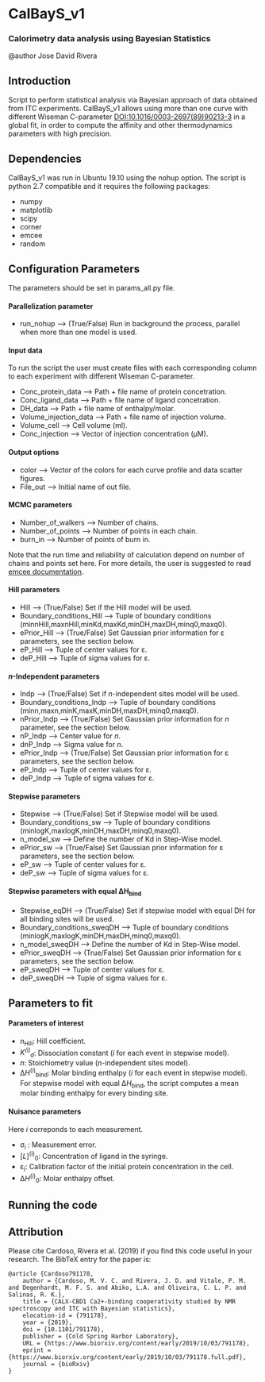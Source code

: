# CalBayS_v1
### Calorimetry data analysis using Bayesian Statistics

@author Jose David Rivera

## Introduction

Script to perform statistical analysis via Bayesian approach of data obtained from ITC experiments.
CalBayS_v1 allows using more than one curve with different Wiseman C-parameter [DOI:10.1016/0003-2697(89)90213-3](https://www.sciencedirect.com/science/article/pii/0003269789902133?via%3Dihub) in a global fit, in order to compute the affinity and other thermodynamics parameters with high precision.

## Dependencies

CalBayS_v1 was run in Ubuntu 19.10 using the nohup option. The script is python 2.7 compatible and it requires the following packages:

- numpy
- matplotlib  
- scipy
- corner
- emcee
- random

## Configuration Parameters

The parameters should be set in params_all.py file.

#### Parallelization parameter

- run_nohup --> (True/False) Run in background the process, parallel when more than one model is used.

#### Input data   

To run the script the user must create files with each corresponding column to each experiment with different Wiseman C-parameter.

- Conc_protein_data --> Path + file name of protein concetration.
- Conc_ligand_data --> Path + file name of ligand concetration.
- DH_data --> Path + file name of enthalpy/molar.
- Volume_injection_data --> Path + file name of injection volume.
- Volume_cell --> Cell volume (ml).
- Conc_injection --> Vector of injection concentration (&mu;M).

#### Output options 

- color --> Vector of the colors for each curve profile and data scatter figures.
- File_out --> Initial name of out file.

#### MCMC parameters

- Number_of_walkers --> Number of chains.
- Number_of_points --> Number of points in each chain.
- burn_in --> Number of points of burn in.

Note that the run time and reliability of calculation depend on number of chains and  points set here. For more details, the user is suggested to read [emcee documentation](https://emcee.readthedocs.io/en/stable/).  

#### Hill parameters 

- Hill --> (True/False) Set if the Hill model will be used.
- Boundary_conditions_Hill --> Tuple of boundary conditions (minnHill,maxnHill,minKd,maxKd,minDH,maxDH,minq0,maxq0).
- ePrior_Hill --> (True/False) Set Gaussian prior information for &epsilon; parameters, see the section below.
- eP_Hill --> Tuple of center values for &epsilon;.
- deP_Hill --> Tuple of sigma values for &epsilon;.

#### _n_-Independent parameters

- Indp --> (True/False) Set if _n_-independent sites model will be used.
- Boundary_conditions_Indp --> Tuple of boundary conditions (minn,maxn,minK,maxK,minDH,maxDH,minq0,maxq0).
- nPrior_Indp --> (True/False) Set Gaussian prior information for _n_ parameter, see the section below.
- nP_Indp --> Center value for _n_.
- dnP_Indp --> Sigma value for _n_.
- ePrior_Indp --> (True/False) Set Gaussian prior information for &epsilon; parameters, see the section below.
- eP_Indp --> Tuple of center values for &epsilon;.
- deP_Indp --> Tuple of sigma values for &epsilon;.

#### Stepwise parameters

- Stepwise --> (True/False) Set if Stepwise model will be used.
- Boundary_conditions_sw --> Tuple of boundary conditions (minlogK,maxlogK,minDH,maxDH,minq0,maxq0). 
- n_model_sw --> Define the number of Kd in Step-Wise model.
- ePrior_sw --> (True/False) Set Gaussian prior information for &epsilon; parameters, see the section below.
- eP_sw --> Tuple of center values for &epsilon;.
- deP_sw --> Tuple of sigma values for &epsilon;.

#### Stepwise parameters with equal &Delta;H<sub>bind</sub>

- Stepwise_eqDH --> (True/False) Set if stepwise model with equal DH for all binding sites will be used.
- Boundary_conditions_sweqDH --> Tuple of boundary conditions (minlogK,maxlogK,minDH,maxDH,minq0,maxq0). 
- n_model_sweqDH --> Define the number of Kd in Step-Wise model.
- ePrior_sweqDH --> (True/False) Set Gaussian prior information for &epsilon; parameters, see the section below.
- eP_sweqDH --> Tuple of center values for &epsilon;.
- deP_sweqDH --> Tuple of sigma values for &epsilon;.

## Parameters to fit

#### Parameters of interest

- _n_<sub>Hill</sub>: Hill coefficient.
- _K<sup>(i)</sup><sub>d</sub>_: Dissociation constant (_i_ for each event in stepwise model).
- _n_: Stoichiometry value (_n_-independent sites model). 
- &Delta;_H_<sup>(_i_)</sup><sub>bind</sub>: Molar binding enthalpy (_i_ for each event in stepwise model). For stepwise model with equal &Delta;_H_<sub>bind</sub>, the script computes a mean molar binding enthalpy for every binding site.

#### Nuisance parameters 

Here _i_ correponds to each measurement.

- &sigma;<sub>i</sub> : Measurement error.
- [_L_]<sup>(i)</sup><sub>0</sub>: Concentration of ligand in the syringe.
- &epsilon;<sub>i</sub>: Calibration factor of the initial protein concentration in the cell.
- &Delta;_H_<sup>(_i_)</sup><sub>0</sub>: Molar enthalpy offset. 


## Running the code

## Attribution

Please cite Cardoso, Rivera et al. (2019) if you find this code useful in your research.
The BibTeX entry for the paper is:

```
@article {Cardoso791178,
	author = {Cardoso, M. V. C. and Rivera, J. D. and Vitale, P. M. and Degenhardt, M. F. S. and Abiko, L.A. and Oliveira, C. L. P. and Salinas, R. K.},
	title = {CALX-CBD1 Ca2+-binding cooperativity studied by NMR spectroscopy and ITC with Bayesian statistics},
	elocation-id = {791178},
	year = {2019},
	doi = {10.1101/791178},
	publisher = {Cold Spring Harbor Laboratory},
	URL = {https://www.biorxiv.org/content/early/2019/10/03/791178},
	eprint = {https://www.biorxiv.org/content/early/2019/10/03/791178.full.pdf},
	journal = {bioRxiv}
}
```


